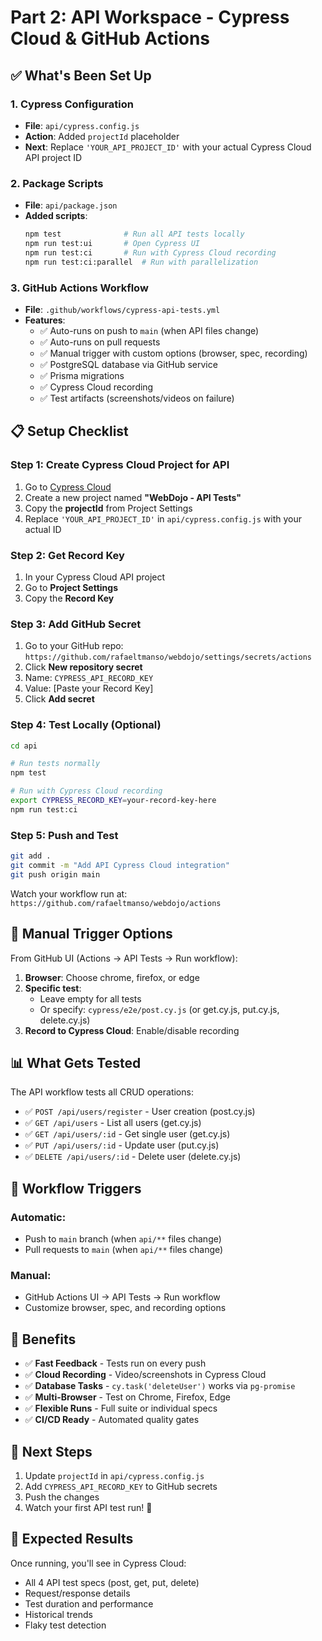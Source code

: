 # Part 2: API Workspace - Cypress Cloud & GitHub Actions

## ✅ What's Been Set Up

### 1. Cypress Configuration
- **File**: `api/cypress.config.js`
- **Action**: Added `projectId` placeholder
- **Next**: Replace `'YOUR_API_PROJECT_ID'` with your actual Cypress Cloud API project ID

### 2. Package Scripts
- **File**: `api/package.json`
- **Added scripts**:
  ```bash
  npm test              # Run all API tests locally
  npm run test:ui       # Open Cypress UI
  npm run test:ci       # Run with Cypress Cloud recording
  npm run test:ci:parallel  # Run with parallelization
  ```

### 3. GitHub Actions Workflow
- **File**: `.github/workflows/cypress-api-tests.yml`
- **Features**:
  - ✅ Auto-runs on push to `main` (when API files change)
  - ✅ Auto-runs on pull requests
  - ✅ Manual trigger with custom options (browser, spec, recording)
  - ✅ PostgreSQL database via GitHub service
  - ✅ Prisma migrations
  - ✅ Cypress Cloud recording
  - ✅ Test artifacts (screenshots/videos on failure)

## 📋 Setup Checklist

### Step 1: Create Cypress Cloud Project for API
1. Go to [Cypress Cloud](https://cloud.cypress.io/)
2. Create a new project named **"WebDojo - API Tests"**
3. Copy the **projectId** from Project Settings
4. Replace `'YOUR_API_PROJECT_ID'` in `api/cypress.config.js` with your actual ID

### Step 2: Get Record Key
1. In your Cypress Cloud API project
2. Go to **Project Settings**
3. Copy the **Record Key**

### Step 3: Add GitHub Secret
1. Go to your GitHub repo: `https://github.com/rafaeltmanso/webdojo/settings/secrets/actions`
2. Click **New repository secret**
3. Name: `CYPRESS_API_RECORD_KEY`
4. Value: [Paste your Record Key]
5. Click **Add secret**

### Step 4: Test Locally (Optional)
```bash
cd api

# Run tests normally
npm test

# Run with Cypress Cloud recording
export CYPRESS_RECORD_KEY=your-record-key-here
npm run test:ci
```

### Step 5: Push and Test
```bash
git add .
git commit -m "Add API Cypress Cloud integration"
git push origin main
```

Watch your workflow run at: `https://github.com/rafaeltmanso/webdojo/actions`

## 🎯 Manual Trigger Options

From GitHub UI (Actions → API Tests → Run workflow):

1. **Browser**: Choose chrome, firefox, or edge
2. **Specific test**: 
   - Leave empty for all tests
   - Or specify: `cypress/e2e/post.cy.js` (or get.cy.js, put.cy.js, delete.cy.js)
3. **Record to Cypress Cloud**: Enable/disable recording

## 📊 What Gets Tested

The API workflow tests all CRUD operations:
- ✅ `POST /api/users/register` - User creation (post.cy.js)
- ✅ `GET /api/users` - List all users (get.cy.js)
- ✅ `GET /api/users/:id` - Get single user (get.cy.js)
- ✅ `PUT /api/users/:id` - Update user (put.cy.js)
- ✅ `DELETE /api/users/:id` - Delete user (delete.cy.js)

## 🔄 Workflow Triggers

### Automatic:
- Push to `main` branch (when `api/**` files change)
- Pull requests to `main` (when `api/**` files change)

### Manual:
- GitHub Actions UI → API Tests → Run workflow
- Customize browser, spec, and recording options

## 🎉 Benefits

- ✅ **Fast Feedback** - Tests run on every push
- ✅ **Cloud Recording** - Video/screenshots in Cypress Cloud
- ✅ **Database Tasks** - `cy.task('deleteUser')` works via `pg-promise`
- ✅ **Multi-Browser** - Test on Chrome, Firefox, Edge
- ✅ **Flexible Runs** - Full suite or individual specs
- ✅ **CI/CD Ready** - Automated quality gates

## 🚀 Next Steps

1. Update `projectId` in `api/cypress.config.js`
2. Add `CYPRESS_API_RECORD_KEY` to GitHub secrets
3. Push the changes
4. Watch your first API test run! 🎊

## 📸 Expected Results

Once running, you'll see in Cypress Cloud:
- All 4 API test specs (post, get, put, delete)
- Request/response details
- Test duration and performance
- Historical trends
- Flaky test detection
